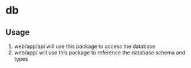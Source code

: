 # db

## Usage

1. web/app/api will use this package to access the database
2. web/app/ will use this package to reference the database schema and types
